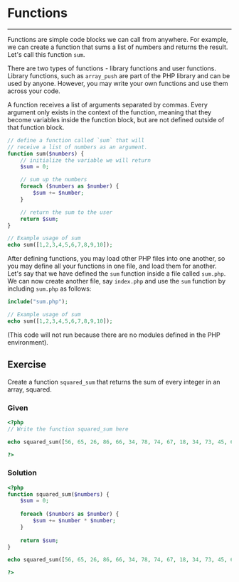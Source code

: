 # Functions

---

Functions are simple code blocks we can call from anywhere. For example, we can create a function that sums a list of numbers and returns the result. Let's call this function `sum`.

There are two types of functions - library functions and user functions. Library functions, such as `array_push` are part of the PHP library and can be used by anyone. However, you may write your own functions and use them across your code.

A function receives a list of arguments separated by commas. Every argument only exists in the context of the function, meaning that they become variables inside the function block, but are not defined outside of that function block.

```php
// define a function called `sum` that will
// receive a list of numbers as an argument.
function sum($numbers) {
    // initialize the variable we will return
    $sum = 0;

    // sum up the numbers
    foreach ($numbers as $number) {
        $sum += $number;
    }

    // return the sum to the user
    return $sum;
}

// Example usage of sum
echo sum([1,2,3,4,5,6,7,8,9,10]);
```

After defining functions, you may load other PHP files into one another, so you may define all your functions in one file, and load them for another. Let's say that we have defined the `sum` function inside a file called `sum.php`. We can now create another file, say `index.php` and use the `sum` function by including `sum.php` as follows:

```php
include("sum.php");

// Example usage of sum
echo sum([1,2,3,4,5,6,7,8,9,10]);
```

(This code will not run because there are no modules defined in the PHP environment).

## Exercise

Create a function `squared_sum` that returns the sum of every integer in an array, squared.

### Given

```php
<?php
// Write the function squared_sum here

echo squared_sum([56, 65, 26, 86, 66, 34, 78, 74, 67, 18, 34, 73, 45, 67, 75, 10, 60, 80, 74, 16, 86, 34, 12, 23, 42, 72, 36, 3, 73, 9, 92, 81, 94, 54, 97, 74, 45, 55, 70, 94, 96, 81, 86, 86, 84, 4, 32, 8, 96, 86, 87, 18, 84, 87, 59, 48, 32, 90, 17, 22, 82, 79, 66, 28, 17, 14, 80, 83, 66, 36, 21, 89, 68, 2, 51, 65, 20, 87, 48, 5, 1, 16, 60, 53, 84, 90, 16, 2, 37, 73, 57, 70, 57, 69, 68, 1, 24, 40, 72, 97]);

?>
```

### Solution

```php
<?php
function squared_sum($numbers) {
    $sum = 0;
    
    foreach ($numbers as $number) {
        $sum += $number * $number;
    }
    
    return $sum;
}

echo squared_sum([56, 65, 26, 86, 66, 34, 78, 74, 67, 18, 34, 73, 45, 67, 75, 10, 60, 80, 74, 16, 86, 34, 12, 23, 42, 72, 36, 3, 73, 9, 92, 81, 94, 54, 97, 74, 45, 55, 70, 94, 96, 81, 86, 86, 84, 4, 32, 8, 96, 86, 87, 18, 84, 87, 59, 48, 32, 90, 17, 22, 82, 79, 66, 28, 17, 14, 80, 83, 66, 36, 21, 89, 68, 2, 51, 65, 20, 87, 48, 5, 1, 16, 60, 53, 84, 90, 16, 2, 37, 73, 57, 70, 57, 69, 68, 1, 24, 40, 72, 97]);

?>
```
